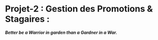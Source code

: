# Projet-2 : Gestion des Promotions & Stagaires : 


***Better be a Warrior in garden than a Gardner in a War.***